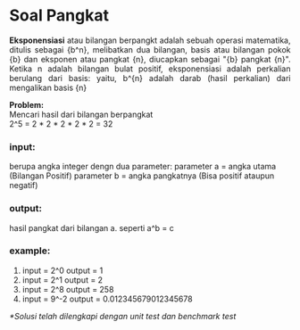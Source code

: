 # Soal Pangkat

<p align=justify><b>Eksponensiasi</b> atau bilangan berpangkt adalah sebuah operasi matematika, ditulis sebagai {b^n}, melibatkan dua bilangan, basis atau bilangan pokok {b} dan eksponen atau pangkat {n}, diucapkan sebagai "{b} pangkat {n}". Ketika n adalah bilangan bulat positif, eksponensiasi adalah perkalian berulang dari basis: yaitu, b^{n} adalah darab (hasil perkalian) dari mengalikan basis {n}</p>

<b>Problem:</b><br>
Mencari hasil dari bilangan berpangkat <br>
2^5 = 2 * 2 * 2 * 2 * 2 = 32
<br>

### input:

berupa angka integer dengn dua parameter:
parameter a = angka utama (Bilangan Positif)
parameter b = angka pangkatnya (Bisa positif ataupun negatif)
<br>

### output:

hasil pangkat dari bilangan a. seperti a^b = c
<br>

### example:

1. input = 2^0      output = 1
2. input = 2^1      output = 2
3. input = 2^8      output = 258
4. input = 9^-2     output = 0.012345679012345678

<i>*Solusi telah dilengkapi dengan unit test dan benchmark test</i>

